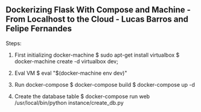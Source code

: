 ## Dockerizing Flask With Compose and Machine - From Localhost to the Cloud - Lucas Barros and Felipe Fernandes

Steps:
1. First initializing docker-machine
$ sudo apt-get install virtualbox
$ docker-machine create -d virtualbox dev;

2. Eval VM
$ eval "$(docker-machine env dev)"

3. Run docker-compose
$ docker-compose build
$ docker-compose up -d

4. Create the database table
$ docker-compose run web /usr/local/bin/python instance/create_db.py




